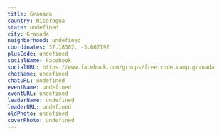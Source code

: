 ```yaml
---
title: Granada
country: Nicaragua
state: undefined
city: Granada
neighborhood: undefined
coordinates: 37.18302, -3.602192
plusCode: undefined
socialName: Facebook
socialURL: https://www.facebook.com/groups/free.code.camp.granada
chatName: undefined
chatURL: undefined
eventName: undefined
eventURL: undefined
leaderName: undefined
leaderURL: undefined
oldPhoto: undefined
coverPhoto: undefined
---
```

